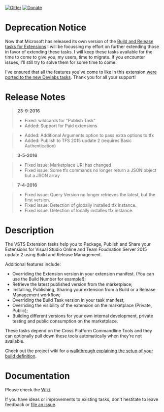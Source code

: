 [![Gitter](https://badges.gitter.im/jessehouwing/vsts-extension-tasks.svg)](https://gitter.im/jessehouwing/vsts-extension-tasks?utm_source=badge&utm_medium=badge&utm_campaign=pr-badge&utm_content=body_badge) [![Donate](https://raw.githubusercontent.com/jessehouwing/vsts-extension-tasks/master/extension/images/donate.png)](https://www.paypal.me/JesseHouwing/5)

# Deprecation Notice

Now that Microsoft has released its own version of the [Build and Release tasks for Extensions](https://marketplace.visualstudio.com/items?itemName=ms-devlabs.vsts-developer-tools-build-tasks) I will be focussing my effort on further extending those in favor of extending these tasks. I will keep these tasks available for the time to come to give you, my users, time to migrate. If you encounter issues, I'll still try to solve them for some time to come.

I've ensured that all the features you've come to like in this extension [were ported to the new Devlabs tasks](https://github.com/Microsoft/vsts-extension-build-release-tasks/graphs/contributors). Thank you for all your support!

# Release Notes

> **23-9-2016**
> - Fixed: wildcards for "Publish Task"
> - Added: Support for Paid extensions

> - Added: Additional Arguments option to pass extra options to tfx
> - Added: Publish to TFS 2015 update 2 (requires Basic Authentication)

> **3-5-2016**

> - Fixed issue: Marketplace URI has changed
> - Fixed issue: Some tfx commands no longer return a JSON object but a JSON array

> **7-4-2016**

> - Fixed issue: Query Version no longer retrieves the latest, but the first version.
> - Fixed issue: Detection of globally installed tfx instance.
> - Fixed issue: Detection of locally installes tfx instance.

# Description

The VSTS Extension tasks help you to Package, Publish and Share your Extensions for Visual Studio Online and Team Foudnation Server 2015 update 2 using Build and Release Management.

Additional features include:

 * Overriding the Extension version in your extension manifest. (You can use the Build Number for example!);
 * Retrieve the latest published version from the marketplace;
 * Installing, Publishing, Sharing your extension from a Build or a Release Management workflow;
 * Overriding the Build Task version in your task manifest;
 * Overriding the visibility of the extension on the marketplace (Private, Public);
 * Building different versions for your own internal development, private testing and public consumption on the marketplace.

These tasks depend on the Cross Platform Commandline Tools and they can optionally pull down these tools automatically when they're not available.

Check out the project wiki for a [walkthrough explaining the setup of your build definition](https://github.com/jessehouwing/vsts-extension-tasks/wiki/How-to-Setup-build).


# Documentation

Please check the [Wiki](https://github.com/jessehouwing/vsts-extension-tasks/wiki).

If you have ideas or improvements to existing tasks, don't hestitate to leave feedback or [file an issue](https://github.com/jessehouwing/vsts-extension-tasks/issues).
